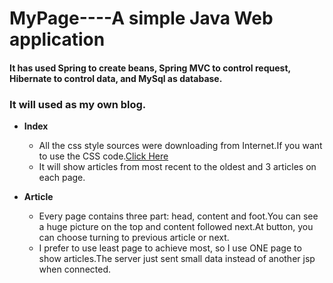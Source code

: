 # MyPage----A simple Java Web application
#### It has used Spring to create beans, Spring MVC to control request, Hibernate to control data, and MySql as database.

### It will used as my own blog.
- **Index**
    - All the css style sources were downloading from Internet.If you want to use the CSS code.[Click Here](https://github.com/TrafalgarRicardoLu/MyPage/tree/master/src/main/webapp/assets/css)<br/>
    - It will show articles from most recent to the oldest and 3 articles on each page.
  
- **Article**
    - Every page contains three part: head, content and foot.You can see a huge picture
     on the top and content followed next.At button, you can choose  turning to previous article or next.
    - I prefer to use least page to achieve most, so I use ONE page to show articles.The server just sent small data instead of another jsp when connected.

    
    